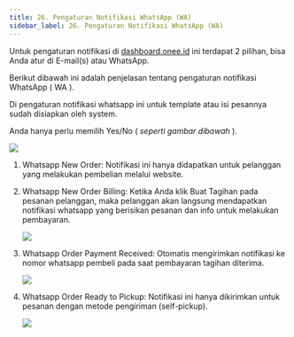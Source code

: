 ```yaml
---
title: 26. Pengaturan Notifikasi WhatsApp (WA)
sidebar_label: 26. Pengaturan Notifikasi WhatsApp (WA)
---
```

U﻿ntuk pengaturan notifikasi di [dashboard.onee.id](dashboard.onee.id) ini terdapat 2 pilihan, bisa Anda atur di E-mail(s) atau WhatsApp.

B﻿erikut dibawah ini adalah penjelasan tentang pengaturan notifikasi WhatsApp ( WA ). 

D﻿i pengaturan notifikasi whatsapp ini untuk template atau isi pesannya sudah disiapkan oleh system. 

Anda hanya perlu memilih Yes/No ( *seperti gambar dibawah* ).

![](/img/26.-pengaturan-notifikasi-wa.png)

1. W﻿hatsapp New Order: Notifikasi ini hanya didapatkan untuk pelanggan yang melakukan pembelian melalui website.
2. W﻿hatsapp New Order Billing: Ketika Anda klik Buat Tagihan pada pesanan pelanggan, maka pelanggan akan langsung mendapatkan notifikasi whatsapp yang berisikan pesanan dan info untuk melakukan pembayaran.

   ![](/img/26.-notif-wa-buat-tagihan.png)
3. W﻿hatsapp Order Payment Received: Otomatis mengirimkan notifikasi ke nomor whatsapp pembeli pada saat pembayaran tagihan diterima. 

   ![](/img/26.-notif-wa-pembayaran-diterima.png)
4. W﻿hatsapp Order Ready to Pickup: Notifikasi ini hanya dikirimkan untuk pesanan dengan metode pengiriman (self-pickup).

   ![](/img/26.-notif-wa-siap-untuk-dipickup-self-pickup-.png)